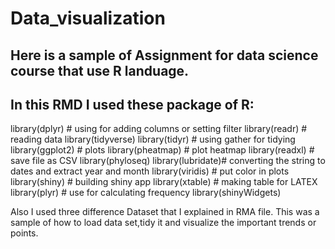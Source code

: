 # Data_visualization
## Here is a sample of Assignment for data science course that use R landuage. 
## In this RMD I used these package of R:
library(dplyr)     # using for adding columns or setting filter
library(readr)     # reading data
library(tidyverse) 
library(tidyr)    # using gather for tidying
library(ggplot2)  # plots
library(pheatmap) # plot heatmap
library(readxl)   # save file as CSV
library(phyloseq)
library(lubridate)# converting the string to dates and extract year and month
library(viridis)  # put color in plots
library(shiny)    # building shiny app
library(xtable)   # making table for LATEX
library(plyr)     # use for calculating frequency
library(shinyWidgets)

Also I used three difference Dataset that I explained in RMA file. This was a sample of how to load data set,tidy it and visualize the important trends or points.

